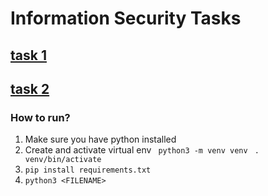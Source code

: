 # Information Security Tasks

## [task 1](vigenere_cipher.py)
## [task 2](aes_cipher.py)

### How to run?
1. Make sure you have python installed
2. Create and activate virtual env ```
python3 -m venv venv```
``` . venv/bin/activate```
3. ``` pip install requirements.txt ```
4. ```python3 <FILENAME>```
